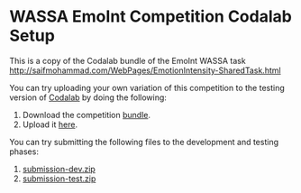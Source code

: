 # WASSA EmoInt Competition Codalab Setup #

This is a copy of the Codalab bundle of the EmoInt WASSA task http://saifmohammad.com/WebPages/EmotionIntensity-SharedTask.html

You can try uploading your own variation of this competition to the testing version of [Codalab](https://competitions-test.codalab.org) by doing the following:
  1. Download the competition [bundle](https://github.com/felipebravom/EmoInt/raw/master/codalab/competition.zip). 
  2. Upload it [here](https://competitions-test.codalab.org/competitions/create).

You can try submitting the following files to the development and testing phases:
  1. [submission-dev.zip](https://github.com/felipebravom/EmoInt/raw/master/codalab/submission-dev.zip)
  2. [submission-test.zip](https://github.com/felipebravom/EmoInt/raw/master/codalab/submission-test.zip)
